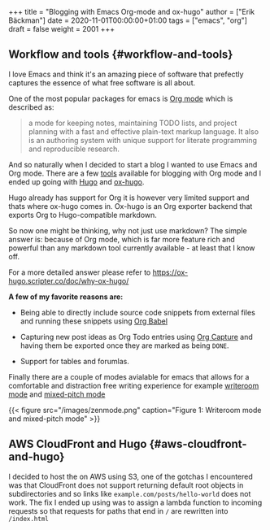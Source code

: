 +++
title = "Blogging with Emacs Org-mode and ox-hugo"
author = ["Erik Bäckman"]
date = 2020-11-01T00:00:00+01:00
tags = ["emacs", "org"]
draft = false
weight = 2001
+++

## Workflow and tools {#workflow-and-tools}

I love Emacs and think it's an amazing piece of software that prefectly captures
the essence of what free software is all about.

One of the most popular packages for emacs is [Org mode](https://orgmode.org) which is described as:

> a mode for keeping notes, maintaining TODO lists, and project planning with a
> fast and effective plain-text markup language. It also is an authoring system
> with unique support for literate programming and reproducible research.

And so naturally when I decided to start a blog I wanted to use Emacs and Org mode.
There are a few [tools](https://orgmode.org/tools.html) available for blogging with Org mode and I ended up going with [Hugo](https://gohugo.io)
and [ox-hugo](https://ox-hugo.scripter.co/).

Hugo already has support for Org it is however very limited support and thats
where ox-hugo comes in.
Ox-hugo is an Org exporter backend that exports Org to Hugo-compatible markdown.

So now one might be thinking, why not just use markdown?
The simple answer is: because of Org mode, which is far more feature rich and
powerful than any markdown tool currently available - at least that I know off.

For a more detailed answer please refer to <https://ox-hugo.scripter.co/doc/why-ox-hugo/>

**A few of my favorite  reasons are:**

-   Being able to directly include source code snippets from external files and
    running these snippets using [Org Babel](https://orgmode.org/worg/org-contrib/babel/)

-   Capturing new post ideas as Org Todo entries using [Org Capture](https://orgmode.org/manual/Capture.html) and having them
    be exported once they are marked as being `DONE`.

-   Support for tables and forumlas.

Finally there are a couple of modes avialable for emacs that allows for a
comfortable and distraction free writing experience for example [writeroom mode](https://github.com/joostkremers/writeroom-mode)
and [mixed-pitch mode](https://gitlab.com/jabranham/mixed-pitch)

{{< figure src="/images/zenmode.png" caption="Figure 1: Writeroom mode and mixed-pitch mode" >}}


## AWS CloudFront and Hugo {#aws-cloudfront-and-hugo}

I decided to host the on AWS using S3, one of the gotchas I encountered was that
CloudFront does not support returning default root objects in subdirectories and
so links like `example.com/posts/hello-world` does not work.
The fix I ended up using was to assign a lambda function to incoming requests
so that requests for paths that end in `/` are rewritten into `/index.html`
